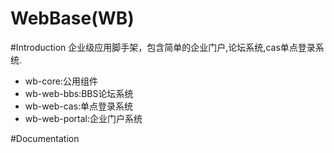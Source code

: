 WebBase(WB)
==

#Introduction
企业级应用脚手架，包含简单的企业门户,论坛系统,cas单点登录系统.

* wb-core:公用组件
* wb-web-bbs:BBS论坛系统
* wb-web-cas:单点登录系统
* wb-web-portal:企业门户系统

#Documentation

